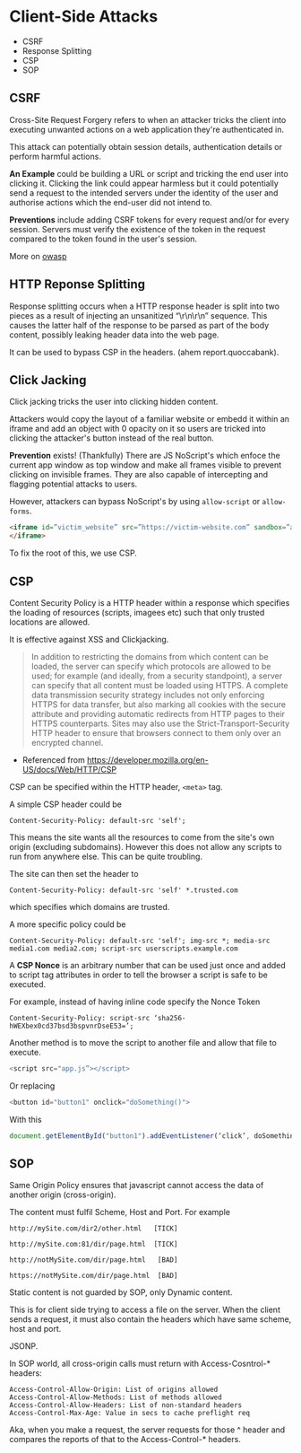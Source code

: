 #  Client-Side Attacks 

* CSRF 
* Response Splitting 
* CSP 
* SOP 

## CSRF 

Cross-Site Request Forgery refers to when an attacker tricks the client into executing unwanted actions on a web application they're authenticated in. 

This attack can potentially obtain session details, authentication details or perform harmful actions. 

**An Example** could be building a URL or script and tricking the end user into clicking it. Clicking the link could appear harmless but it could potentially send a request to the intended servers under the identity of the user and authorise actions which the end-user did not intend to. 

**Preventions** include adding CSRF tokens for every request and/or for every session. Servers must verify the existence of the token in the request compared to the token found in the user's session. 

More on [owasp](https://cheatsheetseries.owasp.org/cheatsheets/Cross-Site_Request_Forgery_Prevention_Cheat_Sheet.html#synchronizer-token-pattern)

## HTTP Reponse Splitting

Response splitting occurs when a HTTP response header is split into two pieces as a result of injecting an unsanitized “\r\n\r\n” sequence. This causes the latter half of the response to be parsed as part of the body content, possibly leaking header data into the web page.

It can be used to bypass CSP in the headers. (ahem report.quoccabank).

## Click Jacking 

Click jacking tricks the user into clicking hidden content. 

Attackers would copy the layout of a familiar website or embedd it within an iframe and add an object with 0 opacity on it so users are tricked into clicking the attacker's button instead of the real button. 

**Prevention** exists! (Thankfully) There are JS NoScript's which enfoce the current app window as top window and make all frames visible to prevent clicking on invisible frames. They are also capable of intercepting and flagging potential attacks to users. 

However, attackers can bypass NoScript's by using `allow-script` or `allow-forms`.

```html
<iframe id=”victim_website” src=”https://victim-website.com” sandbox=”allow-forms”>
</iframe>
```

To fix the root of this, we use CSP. 

## CSP 

Content Security Policy is a HTTP header within a response which specifies the loading of resources (scripts, imagees etc) such that only trusted locations are allowed. 

It is effective against XSS and Clickjacking. 

>
> In addition to restricting the domains from which content can be loaded, the server can specify which protocols are allowed to be used; for example (and ideally, from a security standpoint), a server can specify that all content must be loaded using HTTPS. A complete data transmission security strategy includes not only enforcing HTTPS for data transfer, but also marking all cookies with the secure attribute and providing automatic redirects from HTTP pages to their HTTPS counterparts. Sites may also use the Strict-Transport-Security HTTP header to ensure that browsers connect to them only over an encrypted channel.

 - Referenced from https://developer.mozilla.org/en-US/docs/Web/HTTP/CSP

CSP can be specified within the HTTP header, `<meta>` tag.

A simple CSP header could be 
```
Content-Security-Policy: default-src 'self'; 
```

This means the site wants all the resources to come from the site's own origin (excluding subdomains). However this does not allow any scripts to run from anywhere else. This can be quite troubling. 

The site can then set the header to 
```
Content-Security-Policy: default-src 'self' *.trusted.com
```

which specifies which domains are trusted. 

A more specific policy could be 
```
Content-Security-Policy: default-src 'self'; img-src *; media-src media1.com media2.com; script-src userscripts.example.com
```

A **CSP Nonce** is an arbitrary number that can be used just once and added to script tag attributes in order to tell the browser a script is safe to be executed. 

For example, instead of having inline code specify the Nonce Token 

```
Content-Security-Policy: script-src ‘sha256-hWEXbex0cd37bsd3bspvnrDseE53=’;
```

Another method is to move the script to another file and allow that file to execute. 
```js
<script src="app.js”></script>
```

Or replacing
```js 
<button id="button1" onclick="doSomething()">
```
With this
```js
document.getElementById("button1").addEventListener(‘click’, doSomething);
```

## SOP 

Same Origin Policy ensures that javascript cannot access the data of another origin (cross-origin). 



The content must fulfil Scheme, Host and Port. For example 
```
http://mySite.com/dir2/other.html	[TICK]

http://mySite.com:81/dir/page.html  [TICK]	

http://notMySite.com/dir/page.html	 [BAD]

https://notMySite.com/dir/page.html	 [BAD]
```

Static content is not guarded by SOP, only Dynamic content. 

This is for client side trying to access a file on the server. When the client sends a request, it must also contain the headers which have same scheme, host and port. 

JSONP. 

In SOP world, all cross-origin calls must return with Access-Cosntrol-* headers: 
```
Access-Control-Allow-Origin: List of origins allowed
Access-Control-Allow-Methods: List of methods allowed
Access-Control-Allow-Headers: List of non-standard headers
Access-Control-Max-Age: Value in secs to cache preflight req
```
Aka, when you make a request, the server requests for those ^ header and compares the reports of that to the Access-Control-* headers. 